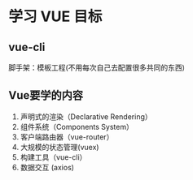 # 学习 VUE 目标

## vue-cli

脚手架：模板工程(不用每次自己去配置很多共同的东西)

## Vue要学的内容

1. 声明式的渲染（Declarative Rendering）
2. 组件系统（Components System）
3. 客户端路由器（vue-router）
4. 大规模的状态管理(vuex)
5. 构建工具（vue-cli）
6. 数据交互 (axios)

